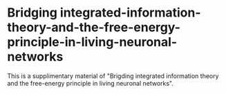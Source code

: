 # Bridging integrated-information-theory-and-the-free-energy-principle-in-living-neuronal-networks

This is a supplimentary material of "Brigding integrated information theory and the free-energy principle in living neuronal networks".
